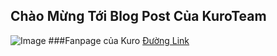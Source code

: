 ## Chào Mừng Tới Blog Post Của KuroTeam
![Image](https://ele7o.github.io/Images/KuroTeam.jpg)
###Fanpage của Kuro [Đường Link](https://www.facebook.com/AGTranslationteam)

